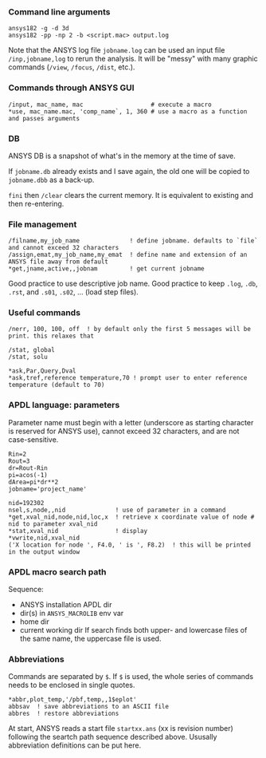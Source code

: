 ### Command line arguments
```
ansys182 -g -d 3d
ansys182 -pp -np 2 -b <script.mac> output.log
```

Note that the ANSYS log file `jobname.log` can be used an input file `/inp,jobname,log` to rerun the analysis. It will be "messy" with many graphic commands (`/view`, `/focus`, `/dist`, etc.).  

### Commands through ANSYS GUI

```
/input, mac_name, mac                   # execute a macro
*use, mac_name.mac, 'comp_name`, 1, 360 # use a macro as a function and passes arguments
```


### DB
ANSYS DB is a snapshot of what's in the memory at the time of save.

If `jobname.db` already exists and I save again, the old one will be copied to `jobname.dbb` as a back-up.

`fini` then `/clear` clears the current memory. It is equivalent to existing and then re-entering.



### File management
```
/filname,my_job_name              ! define jobname. defaults to `file` and cannot exceed 32 characters
/assign,emat,my_job_name,my_emat  ! define name and extension of an ANSYS file away from default
*get,jname,active,,jobnam         ! get current jobname

```

Good practice to use descriptive job name. Good practice to keep `.log`, `.db`, `.rst`, and `.s01`, `.s02`, ... (load step files).




### Useful commands

```
/nerr, 100, 100, off  ! by default only the first 5 messages will be print. this relaxes that 

/stat, global
/stat, solu

*ask,Par,Query,Dval
*ask,tref,reference temperature,70 ! prompt user to enter reference temperature (default to 70)
```


### APDL language: parameters
Parameter name must begin with a letter (underscore as starting character is reserved for ANSYS use), cannot exceed 32 characters, and are not case-sensitive. 
```
Rin=2
Rout=3
dr=Rout-Rin
pi=acos(-1)
dArea=pi*dr**2
jobname='project_name'

nid=192302
nsel,s,node,,nid              ! use of parameter in a command
*get,xval_nid,node,nid,loc,x  ! retrieve x coordinate value of node # nid to parameter xval_nid
*stat,xval_nid                ! display
*vwrite,nid,xval_nid
('X location for node ', F4.0, ' is ', F8.2)  ! this will be printed in the output window
```


### APDL macro search path
Sequence:
- ANSYS installation APDL dir
- dir(s) in `ANSYS_MACROLIB` env var
- home dir
- current working dir
If search finds both upper- and lowercase files of the same name, the uppercase file is used.


### Abbreviations
Commands are separated by `$`. If `$` is used, the whole series of commands needs to be enclosed in single quotes.
```
*abbr,plot_temp,'/pbf,temp,,1$eplot'
abbsav  ! save abbreviations to an ASCII file
abbres  ! restore abbreviations
```

At start, ANSYS reads a start file `startxx.ans` (xx is revision number) following the seartch path sequence described above. Ususally abbreviation definitions can be put here.

